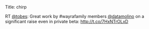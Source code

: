 Title: chirp

RT <a href="http://twitter.com/tobes">@tobes</a>: Great work by #wayrafamily members <a href="http://twitter.com/datamolino">@datamolino</a> on a significant raise even in private beta: <a href="http://t.co/7HxNTrOLxD">http://t.co/7HxNTrOLxD</a>
